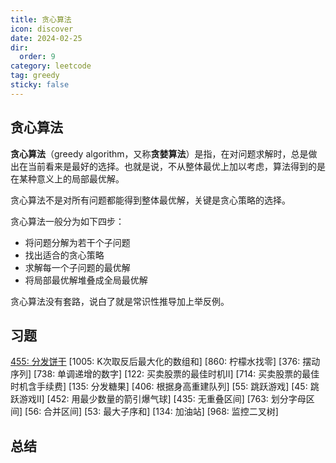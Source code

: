 ```yaml
---
title: 贪心算法
icon: discover
date: 2024-02-25
dir:
  order: 9
category: leetcode
tag: greedy
sticky: false
---
```


## 贪心算法
**贪心算法**（greedy algorithm，又称**贪婪算法**）是指，在对问题求解时，总是做出在当前看来是最好的选择。也就是说，不从整体最优上加以考虑，算法得到的是在某种意义上的局部最优解。

贪心算法不是对所有问题都能得到整体最优解，关键是贪心策略的选择。

贪心算法一般分为如下四步：
- 将问题分解为若干个子问题
- 找出适合的贪心策略
- 求解每一个子问题的最优解
- 将局部最优解堆叠成全局最优解

贪心算法没有套路，说白了就是常识性推导加上举反例。

## 习题
[455: 分发饼干](455_assign_cookies.md)
[1005: K次取反后最大化的数组和]
[860: 柠檬水找零]
[376: 摆动序列]
[738: 单调递增的数字]
[122: 买卖股票的最佳时机II]
[714: 买卖股票的最佳时机含手续费]
[135: 分发糖果]
[406: 根据身高重建队列]
[55: 跳跃游戏]
[45: 跳跃游戏II]
[452: 用最少数量的箭引爆气球]
[435: 无重叠区间]
[763: 划分字母区间]
[56: 合并区间]
[53: 最大子序和]
[134: 加油站]
[968: 监控二叉树]

## 总结